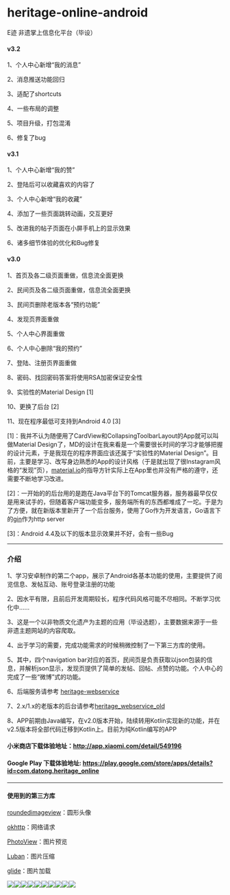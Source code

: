 
# heritage-online-android

E迹 非遗掌上信息化平台（毕设）


#### v3.2 <br>

1、个人中心新增“我的消息”

2、消息推送功能回归

3、适配了shortcuts

4、一些布局的调整

5、项目升级，打包混淆

6、修复了bug


#### v3.1 <br>

1、个人中心新增“我的赞”

2、登陆后可以收藏喜欢的内容了

3、个人中心新增“我的收藏”

4、添加了一些页面跳转动画，交互更好

5、改进我的帖子页面在小屏手机上的显示效果

6、诸多细节体验的优化和Bug修复


#### v3.0 <br>

1、首页及各二级页面重做，信息流全面更换

2、民间页及各二级页面重做，信息流全面更换

3、民间页删除老版本各“预约功能”

4、发现页界面重做

5、个人中心界面重做

6、个人中心删除“我的预约”

7、登陆、注册页界面重做

8、密码、找回密码答案将使用RSA加密保证安全性

9、实验性的Material Design [1]

10、更换了后台 [2]

11、现在程序最低可支持到Android 4.0 [3]

  
[1]：我并不认为随便用了CardView和CollapsingToolbarLayout的App就可以叫做Material Design了，MD的设计在我来看是一个需要很长时间的学习才能够把握的设计元素，于是我现在的程序界面应该还属于“实验性的Material Design”。目前，主要是学习、改写身边熟悉的App的设计风格（于是就出现了很Instagram风格的“发现”页），[material.io](https://material.io/guidelines/)的指导方针实际上在App里也并没有严格的遵守，还需要不断地学习改进。

[2]：一开始的的后台用的是跑在Java平台下的Tomcat服务器，服务器最早仅仅是用来试手的，但随着客户端功能变多，服务端所有的东西都堆成了一坨。于是为了方便，就在新版本里新开了一个后台服务，使用了Go作为开发语言，Go语言下的[gin](https://github.com/gin-gonic/gin)作为http server

[3]：Android 4.4及以下的版本显示效果并不好，会有一些Bug
  

___

### 介绍

1、学习安卓制作的第二个app，展示了Android各基本功能的使用，主要提供了阅览信息、发帖互动、账号登录注册的功能

  

2、因水平有限，且前后开发周期较长，程序代码风格可能不尽相同。不断学习优化中……

  

3、这是一个以非物质文化遗产为主题的应用（毕设选题），主要数据来源于一些非遗主题网站的内容爬取。

  

4、出于学习的需要，完成功能需求的时候稍微控制了一下第三方库的使用。

  

5、其中，四个navigation bar对应的首页，民间页是负责获取以json包装的信息，并解析json显示，发现页提供了简单的发帖、回帖、点赞的功能。个人中心的完成了一些“微博”式的功能。



6、后端服务请参考 [heritage-webservice](https://github.com/sunkaiiii/heritage_webservice )



7、2.x/1.x的老版本的后台请参考[heritage_webservice_old](https://github.com/sunkaiiii/heritage_webservice_old)


  
8、APP前期由Java编写，在v2.0版本开始，陆续转用Kotlin实现新的功能，并在v2.5版本将全部代码迁移到Kotlin上。目前为纯Kotlin编写的APP

  
  

#### 小米商店下载体验地址：http://app.xiaomi.com/detail/549196

#### Google Play 下载体验地址: https://play.google.com/store/apps/details?id=com.datong.heritage_online

  
  

___

#### 使用到的第三方库

  

[roundedimageview](https://github.com/vinc3m1/RoundedImageView)：圆形头像



[okhttp](https://github.com/bumptech/glide)：网络请求

  

[PhotoView](https://github.com/chrisbanes/PhotoView)：图片预览

  

[Luban](https://github.com/Curzibn/Luban)：图片压缩



[glide](https://github.com/bumptech/glide)：图片加载

  
  
  

![](https://sunkaiiii.github.io/docs/images/1.png)![](https://sunkaiiii.github.io/docs/images/2.png)![](https://sunkaiiii.github.io/docs/images/3.png)![](https://sunkaiiii.github.io/docs/images/4.png)![](https://sunkaiiii.github.io/docs/images/5.png)![](https://sunkaiiii.github.io/docs/images/6.png)![](https://sunkaiiii.github.io/docs/images/7.png)![](https://sunkaiiii.github.io/docs/images/8.png)![](https://sunkaiiii.github.io/docs/images/9.png)![](https://sunkaiiii.github.io/docs/images/10.png)
